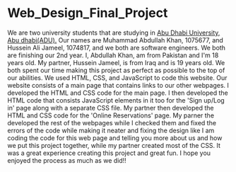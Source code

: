 # Web_Design_Final_Project
We are two university students that are studying in <a href = "https://www.adu.ac.ae/"> Abu Dhabi University, Abu dhabi(ADU).</a> 
Our names are Muhammad Abdullah Khan, 1075677, and Hussein Ali Jameel, 1074817, and we both are software engineers.
We both are finishing our 2nd year. I, Abdullah Khan, am from Pakistan and I'm 18 years old. My partner, Hussein Jameel, is from
Iraq and is 19 years old. We both spent our time making this project as perfect as possible to the top of our abilities.
We used HTML, CSS, and JavaScript to code this website. Our website consists of a main page that contains links to our other webpages.
I developed the HTML and CSS code for the main page. I then developed the HTML code that consists JavaScript elements in it too for the
'Sign up/Log in' page along with a separate CSS file. My partner then developed the HTML and CSS code for the 'Online Reservations' page.
My parner the developed the rest of the webpages while I checked them and fixed the errors of the code while making it neater and
fixing the design like I am coding the code for this web page and telling you more about us and how we put this project together, while
my partner created most of the CSS. It was a great experience creating this project and great fun. I hope you enjoyed the process as much as we did!!
